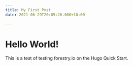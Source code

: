 ```yaml
---
title: My First Post
date: 2021-06-29T20:09:26.000+10:00

---
```

# Hello World!

This is a test of testing forestry.io on the Hugo Quick Start.